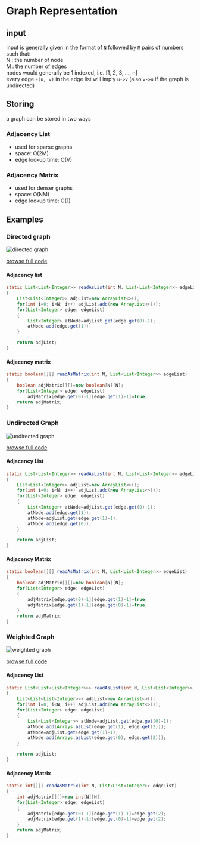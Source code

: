 # Graph Representation

## input

input is generally given in the format of `N` followed by `M` pairs of numbers such that:   
N : the number of node  
M : the number of edges  
nodes would generally be 1 indexed, i.e. [1, 2, 3, ..., n]  
every edge `E(u, v)` in the edge list will imply `u->v` (also `v->u` if the graph is undirected)

## Storing

a graph can be stored in two ways

### Adjacency List

- used for sparse graphs
- space: O(2M)
- edge lookup time: O(V)

### Adjacency Matrix

- used for denser graphs
- space: O(NM)
- edge lookup time: O(1)

## Examples

### Directed graph

![directed graph](https://i.pinimg.com/originals/32/ae/0c/32ae0c217eef2cf33f49d46172e84dfe.png)

[browse full code](https://github.com/akankshaSha/Learning-Data-Structure-Algorithms/blob/main/Graph/Graph%20Representation/DirectedGraph.java)

#### Adjacency list

```java
static List<List<Integer>> readAsList(int N, List<List<Integer>> edgeList)
{
    List<List<Integer>> adjList=new ArrayList<>();
    for(int i=0; i<N; i++) adjList.add(new ArrayList<>());
    for(List<Integer> edge: edgeList)
    {
        List<Integer> atNode=adjList.get(edge.get(0)-1);
        atNode.add(edge.get(1));
    }

    return adjList;
}
```

#### Adjacency matrix

```java
static boolean[][] readAsMatrix(int N, List<List<Integer>> edgeList)
{
    boolean adjMatrix[][]=new boolean[N][N];
    for(List<Integer> edge: edgeList)
        adjMatrix[edge.get(0)-1][edge.get(1)-1]=true;
    return adjMatrix;
}
```

### Undirected Graph

![undirected graph](https://i.pinimg.com/originals/aa/33/28/aa332805670bb86598b4f08628b03062.png)

[browse full code](https://github.com/akankshaSha/Learning-Data-Structure-Algorithms/blob/main/Graph/Graph%20Representation/UndirectedGraph.java)

#### Adjacency List

```java
static List<List<Integer>> readAsList(int N, List<List<Integer>> edgeList)
{
    List<List<Integer>> adjList=new ArrayList<>();
    for(int i=0; i<N; i++) adjList.add(new ArrayList<>());
    for(List<Integer> edge: edgeList)
    {
        List<Integer> atNode=adjList.get(edge.get(0)-1);
        atNode.add(edge.get(1));
        atNode=adjList.get(edge.get(1)-1);
        atNode.add(edge.get(0));
    }

    return adjList;
}
```

#### Adjacency Matrix

```java
static boolean[][] readAsMatrix(int N, List<List<Integer>> edgeList)
{
    boolean adjMatrix[][]=new boolean[N][N];
    for(List<Integer> edge: edgeList)
    {
        adjMatrix[edge.get(0)-1][edge.get(1)-1]=true;
        adjMatrix[edge.get(1)-1][edge.get(0)-1]=true;
    }
    return adjMatrix;
}
```

### Weighted Graph

![weighted graph](https://i.pinimg.com/originals/f2/96/dc/f296dc2eafad1f37a16f93ea5727e9de.png)

[browse full code](https://github.com/akankshaSha/Learning-Data-Structure-Algorithms/blob/main/Graph/Graph%20Representation/WeightedGraph.java)

#### Adjacency List

```java
static List<List<List<Integer>>> readAsList(int N, List<List<Integer>> edgeList)
{
    List<List<List<Integer>>> adjList=new ArrayList<>();
    for(int i=0; i<N; i++) adjList.add(new ArrayList<>());
    for(List<Integer> edge: edgeList)
    {
        List<List<Integer>> atNode=adjList.get(edge.get(0)-1);
        atNode.add(Arrays.asList(edge.get(1), edge.get(2)));
        atNode=adjList.get(edge.get(1)-1);
        atNode.add(Arrays.asList(edge.get(0), edge.get(2)));
    }

    return adjList;
}
```

#### Adjacency Matrix

```java
static int[][] readAsMatrix(int N, List<List<Integer>> edgeList)
{
    int adjMatrix[][]=new int[N][N];
    for(List<Integer> edge: edgeList)
    {
        adjMatrix[edge.get(0)-1][edge.get(1)-1]=edge.get(2);
        adjMatrix[edge.get(1)-1][edge.get(0)-1]=edge.get(2);
    }
    return adjMatrix;
}
```

